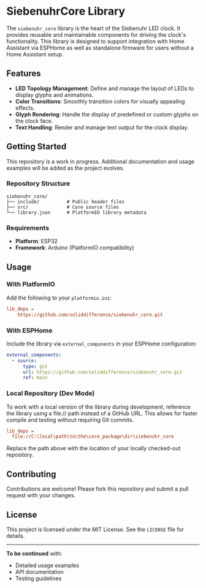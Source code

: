 # SiebenuhrCore Library

The `siebenuhr_core` library is the heart of the Siebenuhr LED clock. It provides reusable and maintainable components for driving the clock's functionality. This library is designed to support integration with Home Assistant via ESPHome as well as standalone firmware for users without a Home Assistant setup.

## Features

- **LED Topology Management**: Define and manage the layout of LEDs to display glyphs and animations.
- **Color Transitions**: Smoothly transition colors for visually appealing effects.
- **Glyph Rendering**: Handle the display of predefined or custom glyphs on the clock face.
- **Text Handling**: Render and manage text output for the clock display.

## Getting Started

This repository is a work in progress. Additional documentation and usage examples will be added as the project evolves.

### Repository Structure

```
siebenuhr_core/
├── include/          # Public header files
├── src/              # Core source files
└── library.json      # PlatformIO library metadata
```

### Requirements

- **Platform**: ESP32
- **Framework**: Arduino (PlatformIO compatibility)

## Usage

### With PlatformIO

Add the following to your `platformio.ini`:

```ini
lib_deps =
    https://github.com/soliddifference/siebenuhr_core.git
```

### With ESPHome

Include the library via `external_components` in your ESPHome configuration:

```yaml
external_components:
  - source:
      type: git
      url: https://github.com/soliddifference/siebenuhr_core.git
      ref: main
```

### Local Repository (Dev Mode)

To work with a local version of the library during development, reference the library using a file:// path instead of a GitHub URL. This allows for faster compile and testing without requiring Git commits.

```ini
lib_deps =
  file://C:\local\path\to\the\core_package\dir\siebenuhr_core
```

Replace the path above with the location of your locally checked-out repository.

## Contributing

Contributions are welcome! Please fork this repository and submit a pull request with your changes.

## License

This project is licensed under the MIT License. See the `LICENSE` file for details.

---

**To be continued** with:
- Detailed usage examples
- API documentation
- Testing guidelines

